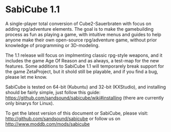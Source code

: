SabiCube 1.1
============

A single-player total conversion of Cube2-Sauerbraten with focus on adding rpg/adventure elements.
The goal is to make the gamebuilding process as fun as playing a game, with intuitive menus and guides
to help anyone make their own open-source rpg/adventure game, without prior knowledge of programming or 3D-modeling.

The 1.1 release will focus on implmenting classic rpg-style weapons, and it includes the game Age Of Reason and as always, a test-map for the new features.
Some additions to SabiCube 1.1 will temporarely break support for the game ZetaProject, but it shold still be playable, and if you find a bug, please let me know.

SabiCube is tested on 64-bit (Kubuntu) and 32-bit (KXStudio), and installing should be fairly simple, just follow this guide: https://github.com/sandsound/sabicube/wiki#installing (there are currently only binarys for Linux).

To get the latest version of this document or SabiCube, please visit:
http://github.com/sandsound/sabicube or follow us on http://www.moddb.com/mods/sabicube
